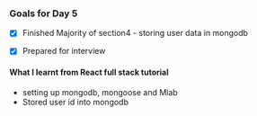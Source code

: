 ### Goals for Day 5
- [X] Finished Majority of section4 - storing user data in mongodb
- [X] Prepared for interview


#### What I learnt from React full stack tutorial
- setting up mongodb, mongoose and Mlab
- Stored user id into mongodb
